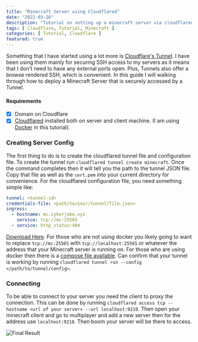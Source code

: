 ```yaml
---
title: "Minecraft Server using Cloudflared"
date: "2022-03-26"
description: "Tutorial on setting up a minecraft server via cloudflared"
tags: [ Cloudflare, Tutorial, Minecraft ]
categories: [ Tutorial, Cloudflare ]
featured: true
---
```


Something that I have started using a lot more is [Cloudflare's Tunnel](https://developers.cloudflare.com/cloudflare-one/connections/connect-apps/). I have been using them mainly for securing SSH access to my servers as it means that I don't need to have any external ports open. Plus, Tunnels also offer a browse rendered SSH, which is convenient. In this guide I will walking through how to deploy a Minecraft Server that is securely accessed by a Tunnel.

#### Requirements

- [X] Domain on Cloudflare
- [X] [Cloudflared](https://github.com/cloudflare/cloudflared) installed both on server and client machine. (I am using [Docker](https://docs.docker.com/engine/install/) in this tutorial).

### Creating Server Config

The first thing to do is to create the cloudflared tunnel file and configuration file. To create the tunnel run `cloudflared tunnel create minecraft`. Once the command completes then it will tell you the path to the tunnel JSON file. Copy that file as well as the `cert.pem` into your current directory for convenience. For the cloudflared configuration file, you need something simple like:

```yaml
tunnel: <tunnel-id>
credentials-file: <path/to/your/tunnel/file.json>
ingress:
  - hostname: mc.cyberjake.xyz
    service: tcp://mc:25565
  - service: http_status:404
```

[Download Here](../../other-files/minecraft-cloudflared/cloudflared-config.yml). For those who are not using docker you likely going to want to replace `tcp://mc:25565` with `tcp://localhost:25565` or whatever the address that your Minecraft server is running on. For those who are using docker then there is a [compose file available](../../other-files/minecraft-cloudflared/docker-compose.yml). Can confirm that your tunnel is working by running `cloudflared tunnel run --config </path/to/tunnel/config>`.

### Connecting

To be able to connect to your server you need the client to proxy the connection. This can be done by running `cloudflared access tcp --hostname <url of your server> --url localhost:9210`. Then open your minecraft client and go to multiplayer and add a new server then for the address use `localhost:9210`. Then boom your server will be there to access.

![Final Result](../../images/minecraft-cloudflared/tada.webp)
